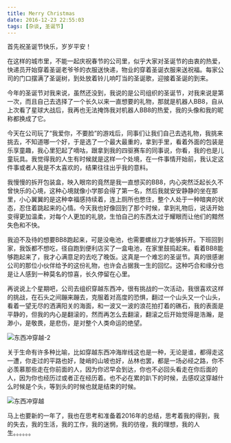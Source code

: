 ```yaml
---
title: Merry Christmas
date: 2016-12-23 22:55:03
tags: [杂谈, 圣诞节]
---
```



首先祝圣诞节快乐，岁岁平安！

在这样的城市里，不能一起庆祝春节的公司里，似乎大家对圣诞节的由衷的热爱，快递员开始穿着圣诞老爷爷的衣服送快递，物业的穿着圣诞衣服来送祝福。每家公司的门口摆满了圣诞树，到处放着铃儿响叮当的圣诞歌，迎接着圣诞的到来。

今年的圣诞节对我来说，虽然还没到，我说的是公司组织的圣诞节，对我来说是第一次，而且自己去选择了一个长久以来一直想要的礼物，那就是机器人BB8，自从上次看了星球大战后，我再也无法掩饰我对机器人BB8的热爱，我的头像和我的昵称都换成了它。

今天在公司玩了“我爱你，不要脸”的游戏后，同事们让我们自己去选礼物，我挑来挑去，不知道哪一个好，于是选了一个最大最重的，拿到手里，看着外面的包装是乐享童趣，我心里犯起了嘀咕，跟拿到我的四驱赛车的同事说，你看，我的也是儿童玩具。我觉得我的人生有时候就是这样一个处境，在一件事情开始前，我认定这件事或者人我是不太喜欢的，结果往往出乎我的意料。

我慢慢的拆开包装盒，映入眼帘的竟然是我一直想买的BB8，内心突然泛起长久不曾快乐的心境，这种心境就像小学那会得了第一名，然后我就安安静静的坐在那里，小心翼翼的是这种幸福感持续着，连上厕所也憋住，整个人处于一种暗爽的状态，忍住着跳起来的心情。今天我也好像回到了那个时候，拿到礼物后，说话开始变得更加温柔，对每个人更加的礼貌，生怕自己的东西太过于耀眼而让他们的黯然失色和不快。

我迫不及待的想要BB8跑起来，可是没电池，也需要螺丝刀才能够拆开。下班回到家，我饭都不想吃，径自跑到便利店买了一盒电池，在家里鼓捣起来。看着BB8能够跑起来了，我才心满意足的去吃了晚饭。这真是一个难忘的圣诞节。真的很感谢公司的那位小伙伴给予的这份礼物，也许会占据我一生的回忆。这种巧合和缘分也是让人感到一种莫名的惊喜，长久停留在心里。

再说说上个星期吧，公司去组织穿越东西冲，很有挑战的一次活动，我很喜欢这样的挑战，在石头之间蹦来蹦去，克服着对高度的恐惧，翻过一个山头又一个山头，看着一望无尽的洒满阳关的海面，和一波又一波的浪花拍打着的礁石，我的表面是平静的，但我的内心是翻滚的，然而再怎么去翻滚，翻滚之后开始觉得是浩瀚，是渺小，是敬畏，是悲伤，是对整个人类命运的绝望。

![东西冲穿越-2](http://7jpsil.com1.z0.glb.clouddn.com/WechatIMG1.jpeg)

关于生命有许多种比喻，比如穿越东西冲海岸线这也是一种，无论是谁，都得走这一遭，你走过的平路也好，陡峭的山坡也好，丛林也罢，都是一场必经之路，你不必羡慕那些走在你前面的人，因为你迟早会到达，你也不必回头看走在你后面的人，因为你也经历过或者正在经历着。也不必在累的趴下的时候，去感叹这穿越什么时候是个头，等到头的时候也就是结束的时候。

![东西冲穿越](http://7jpsil.com1.z0.glb.clouddn.com/WechatIMG3.jpeg)

马上也要新的一年了，我也在思考和准备着2016年的总结，思考着我的得到，我的失去，我的生活，我的工作，我的迷惘，我的彷徨，我的理想，我的人生。。。。。。
